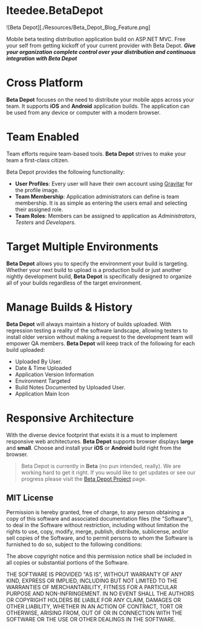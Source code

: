 Iteedee.BetaDepot
=================
![Beta Depot][./Resources/Beta_Depot_Blog_Feature.png]

Mobile beta testing distribution application build on ASP.NET MVC. Free your self from getting kickoff of your current provider with Beta Depot.
***Give your organization complete control over your distribution and continuous integration with Beta Depot***

# <span data-icon="&#xe02d;" style="font-size:40px;color:#008CBA;"></span> Cross Platform

**Beta Depot** focuses on the need to distribute your mobile apps across your team. It supports **iOS** and **Android** application builds. The application can be used from any device or computer with a modern browser.

# <span data-icon="&#xe071;" style="font-size:40px;color:#008CBA;"></span> Team Enabled

Team efforts require team-based tools. **Beta Depot** strives to make your team a first-class citizen.

Beta Depot provides the following functionality:

*   **User Profiles**: Every user will have their own account using [Gravitar][1] for the profile image.
*   **Team Membership**: Application administrators can define is team membership. It is as simple as entering the users email and selecting their assigned role.
*   **Team Roles**: Members can be assigned to application as *Administrators*, *Testers* and *Developers*. 

# <span data-icon="&#xe0ae;" style="font-size:40px;color:#008CBA;"></span> Target Multiple Environments

**Beta Depot** allows you to specify the environment your build is targeting. Whether your next build to upload is a production build or just another nightly development build, **Beta Depot** is specifically designed to organize all of your builds regardless of the target environment.

# <span data-icon="&#xe047;" style="font-size:40px;color:#008CBA;"></span> Manage Builds & History

**Beta Depot** will always maintain a history of builds uploaded. With regression testing a reality of the software landscape, allowing testers to install older version without making a request to the development team will empower QA members. **Beta Depot** will keep track of the following for each build uploaded:

*   Uploaded By User.
*   Date & Time Uploaded
*   Application Version Information
*   Environment Targeted
*   Build Notes Documented by Uploaded User.
*   Application Main Icon

# <span data-icon="&#xe055;" style="font-size:40px;color:#008CBA;"></span> Responsive Architecture

With the diverse device footprint that exists it is a must to implement responsive web architectures. **Beta Depot** supports browser displays **large** and **small**. Choose and install your **iOS** or **Android** build right from the browser.

> Beta Depot is currently in **Beta** (no pun intended, really). We are working hard to get it right. If you would like to get updates or see our progress please visit the [Beta Depot Project][2] page.

## MIT License

Permission is hereby granted, free of charge, to any person obtaining a copy
of this software and associated documentation files (the "Software"), to deal
in the Software without restriction, including without limitation the rights
to use, copy, modify, merge, publish, distribute, sublicense, and/or sell
copies of the Software, and to permit persons to whom the Software is
furnished to do so, subject to the following conditions:

The above copyright notice and this permission notice shall be included in
all copies or substantial portions of the Software.

THE SOFTWARE IS PROVIDED "AS IS", WITHOUT WARRANTY OF ANY KIND, EXPRESS OR
IMPLIED, INCLUDING BUT NOT LIMITED TO THE WARRANTIES OF MERCHANTABILITY,
FITNESS FOR A PARTICULAR PURPOSE AND NON-INFRINGEMENT. IN NO EVENT SHALL THE
AUTHORS OR COPYRIGHT HOLDERS BE LIABLE FOR ANY CLAIM, DAMAGES OR OTHER
LIABILITY, WHETHER IN AN ACTION OF CONTRACT, TORT OR OTHERWISE, ARISING FROM,
OUT OF OR IN CONNECTION WITH THE SOFTWARE OR THE USE OR OTHER DEALINGS IN
THE SOFTWARE.

 [1]: http://en.gravatar.com/
 [2]: http://blog.iteedee.com/projects/beta-depot/
